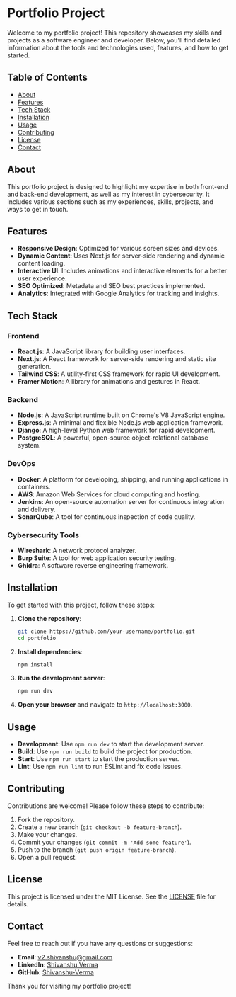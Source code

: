 # Portfolio Project

Welcome to my portfolio project! This repository showcases my skills and projects as a software engineer and developer. Below, you'll find detailed information about the tools and technologies used, features, and how to get started.

## Table of Contents

- [About](#about)
- [Features](#features)
- [Tech Stack](#tech-stack)
- [Installation](#installation)
- [Usage](#usage)
- [Contributing](#contributing)
- [License](#license)
- [Contact](#contact)

## About

This portfolio project is designed to highlight my expertise in both front-end and back-end development, as well as my interest in cybersecurity. It includes various sections such as my experiences, skills, projects, and ways to get in touch.

## Features

- **Responsive Design**: Optimized for various screen sizes and devices.
- **Dynamic Content**: Uses Next.js for server-side rendering and dynamic content loading.
- **Interactive UI**: Includes animations and interactive elements for a better user experience.
- **SEO Optimized**: Metadata and SEO best practices implemented.
- **Analytics**: Integrated with Google Analytics for tracking and insights.

## Tech Stack

### Frontend

- **React.js**: A JavaScript library for building user interfaces.
- **Next.js**: A React framework for server-side rendering and static site generation.
- **Tailwind CSS**: A utility-first CSS framework for rapid UI development.
- **Framer Motion**: A library for animations and gestures in React.

### Backend

- **Node.js**: A JavaScript runtime built on Chrome's V8 JavaScript engine.
- **Express.js**: A minimal and flexible Node.js web application framework.
- **Django**: A high-level Python web framework for rapid development.
- **PostgreSQL**: A powerful, open-source object-relational database system.

### DevOps

- **Docker**: A platform for developing, shipping, and running applications in containers.
- **AWS**: Amazon Web Services for cloud computing and hosting.
- **Jenkins**: An open-source automation server for continuous integration and delivery.
- **SonarQube**: A tool for continuous inspection of code quality.

### Cybersecurity Tools

- **Wireshark**: A network protocol analyzer.
- **Burp Suite**: A tool for web application security testing.
- **Ghidra**: A software reverse engineering framework.

## Installation

To get started with this project, follow these steps:

1. **Clone the repository**:

   ```bash
   git clone https://github.com/your-username/portfolio.git
   cd portfolio
   ```

2. **Install dependencies**:

   ```bash
   npm install
   ```

3. **Run the development server**:

   ```bash
   npm run dev
   ```

4. **Open your browser** and navigate to `http://localhost:3000`.

## Usage

- **Development**: Use `npm run dev` to start the development server.
- **Build**: Use `npm run build` to build the project for production.
- **Start**: Use `npm run start` to start the production server.
- **Lint**: Use `npm run lint` to run ESLint and fix code issues.

## Contributing

Contributions are welcome! Please follow these steps to contribute:

1. Fork the repository.
2. Create a new branch (`git checkout -b feature-branch`).
3. Make your changes.
4. Commit your changes (`git commit -m 'Add some feature'`).
5. Push to the branch (`git push origin feature-branch`).
6. Open a pull request.

## License

This project is licensed under the MIT License. See the [LICENSE](./LICENSE) file for details.

## Contact

Feel free to reach out if you have any questions or suggestions:

- **Email**: [v2.shivanshu@gmail.com](mailto:v2.shivanshu@gmail.com)
- **LinkedIn**: [Shivanshu Verma](https://www.linkedin.com/in/verma-shivanshu)
- **GitHub**: [Shivanshu-Verma](https://github.com/Shivanshu-Verma)

Thank you for visiting my portfolio project!
